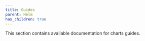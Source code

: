 ```yaml
---
title: Guides
parent: Helm
has_children: true
---
```


This section contains available documentation for charts guides.
